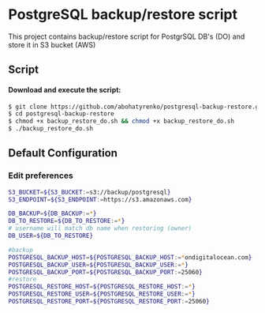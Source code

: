 # PostgreSQL backup/restore script

This project contains backup/restore script for PostgrSQL DB's (DO) and store it in S3 bucket (AWS)

## Script


#### Download and execute the script:

```bash
$ git clone https://github.com/abohatyrenko/postgresql-backup-restore.git
$ cd postgresql-backup-restore
$ chmod +x backup_restore_do.sh && chmod +x backup_restore_do.sh
$ ./backup_restore_do.sh
```



## Default Configuration

### Edit preferences

```bash
S3_BUCKET=${S3_BUCKET:=s3://backup/postgresql}
S3_ENDPOINT=${S3_ENDPOINT:=https://s3.amazonaws.com}

DB_BACKUP=${DB_BACKUP:=*}
DB_TO_RESTORE=${DB_TO_RESTORE:=*}
# username will match db name when restoring (owner)
DB_USER=${DB_TO_RESTORE}

#backup
POSTGRESQL_BACKUP_HOST=${POSTGRESQL_BACKUP_HOST:=*ondigitalocean.com}
POSTGRESQL_BACKUP_USER=${POSTGRESQL_BACKUP_USER:=*}
POSTGRESQL_BACKUP_PORT=${POSTGRESQL_BACKUP_PORT:=25060}
#restore
POSTGRESQL_RESTORE_HOST=${POSTGRESQL_RESTORE_HOST:=*}
POSTGRESQL_RESTORE_USER=${POSTGRESQL_RESTORE_USER:=*}
POSTGRESQL_RESTORE_PORT=${POSTGRESQL_RESTORE_PORT:=25060}
```

